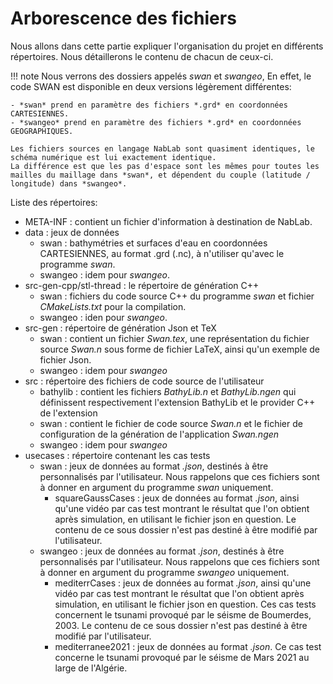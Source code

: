 # Arborescence des fichiers

Nous allons dans cette partie expliquer l'organisation du projet en différents répertoires.
Nous détaillerons le contenu de chacun de ceux-ci.

!!! note
	Nous verrons des dossiers appelés *swan* et *swangeo*, En effet, le code SWAN est disponible en deux versions légèrement différentes:
	
	- *swan* prend en paramètre des fichiers *.grd* en coordonnées CARTESIENNES.
	- *swangeo* prend en paramètre des fichiers *.grd* en coordonnées GEOGRAPHIQUES.
	
	Les fichiers sources en langage NabLab sont quasiment identiques, le schéma numérique est lui exactement identique. 
	La différence est que les pas d'espace sont les mêmes pour toutes les mailles du maillage dans *swan*, et dépendent du couple (latitude / longitude) dans *swangeo*.

Liste des répertoires:

- META-INF : contient un fichier d'information à destination de NabLab.
- data : jeux de données
	- swan : bathymétries et surfaces d'eau en coordonnées CARTESIENNES, au format .grd (.nc), à n'utiliser qu'avec le programme *swan*.
    - swangeo : idem pour *swangeo*.
- src-gen-cpp/stl-thread : le répertoire de génération C++
	- swan : fichiers du code source C++ du programme *swan* et fichier *CMakeLists.txt* pour la compilation.
    - swangeo : iden pour *swangeo*. 
- src-gen : répertoire de génération Json et TeX
	- swan : contient un fichier *Swan.tex*, une représentation du fichier source *Swan.n* sous forme de fichier LaTeX, ainsi qu'un exemple de fichier Json.
    - swangeo : idem pour *swangeo*
- src : répertoire des fichiers de code source de l'utilisateur
	- bathylib : contient les fichiers *BathyLib.n* et *BathyLib.ngen* qui définissent respectivement l'extension BathyLib et le provider C++ de l'extension 
	- swan : contient le fichier de code source *Swan.n* et le fichier de configuration de la génération de l'application *Swan.ngen*
    - swangeo : idem pour *swangeo*
- usecases : répertoire contenant les cas tests
	- swan : jeux de données au format *.json*, destinés à être personnalisés par l'utilisateur. Nous rappelons que ces fichiers sont à donner en argument du programme *swan* uniquement.
		- squareGaussCases : jeux de données au format *.json*, ainsi qu'une vidéo par cas test montrant le résultat que l'on obtient après simulation, en utilisant le fichier json en question. Le contenu de ce sous dossier n'est pas destiné à être modifié par l'utilisateur.
    - swangeo : jeux de données au format *.json*, destinés à être personnalisés par l'utilisateur. Nous rappelons que ces fichiers sont à donner en argument du programme *swangeo* uniquement.
    	- mediterrCases : jeux de données au format *.json*, ainsi qu'une vidéo par cas test montrant le résultat que l'on obtient après simulation, en utilisant le fichier json en question. 
    	Ces cas tests concernent le tsunami provoqué par le séisme de Boumerdes, 2003. Le contenu de ce sous dossier n'est pas destiné à être modifié par l'utilisateur. 
    	- mediterranee2021 : jeux de données au format *.json*. Ce cas test concerne le tsunami provoqué par le séisme de Mars 2021 au large de l'Algérie.
